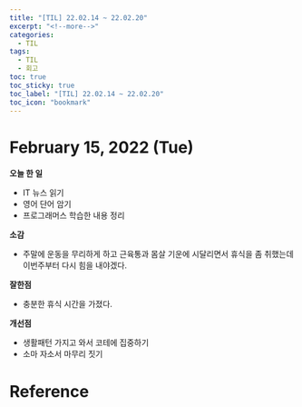 ```yaml
---
title: "[TIL] 22.02.14 ~ 22.02.20"
excerpt: "<!--more-->"
categories:
  - TIL
tags:
  - TIL
  - 회고
toc: true
toc_sticky: true
toc_label: "[TIL] 22.02.14 ~ 22.02.20"
toc_icon: "bookmark"
---
```


# February 15, 2022 (Tue)

**오늘 한 일**
- IT 뉴스 읽기
- 영어 단어 암기
- 프로그래머스 학습한 내용 정리

**소감**
- 주말에 운동을 무리하게 하고 근육통과 몸살 기운에 시달리면서 휴식을 좀 취했는데 이번주부터 다시 힘을 내야겠다.

**잘한점**
- 충분한 휴식 시간을 가졌다.

**개선점**
- 생활패턴 가지고 와서 코테에 집중하기
- 소마 자소서 마무리 짓기

# Reference